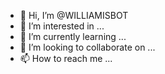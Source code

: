 - 👋 Hi, I’m @WILLIAMISBOT
- 👀 I’m interested in ...
- 🌱 I’m currently learning ...
- 💞️ I’m looking to collaborate on ...
- 📫 How to reach me ...

<!---
WILLIAMISBOT/WILLIAMISBOT is a ✨ special ✨ repository because its `README.md` (this file) appears on your GitHub profile.
You can click the Preview link to take a look at your changes.
--->
